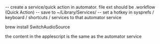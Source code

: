 -- create a service/quick action in automator. file ext should be .workflow (Quick Action)
-- save to ~/Library/Services/
-- set a hotkey in sysprefs / keyboard / shortcuts / services to that automator service

brew install SwitchAudioSource

the content in the applescript is the same as the automator service
